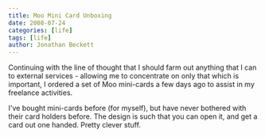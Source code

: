 ```yaml
---
title: Moo Mini Card Unboxing
date: 2008-07-24
categories: [life]
tags: [life]
author: Jonathan Beckett
---
```


Continuing with the line of thought that I should farm out anything that I can to external services - allowing me to concentrate on only that which is important, I ordered a set of Moo mini-cards a few days ago to assist in my freelance activities.

I've bought mini-cards before (for myself), but have never bothered with their card holders before. The design is such that you can open it, and get a card out one handed. Pretty clever stuff.